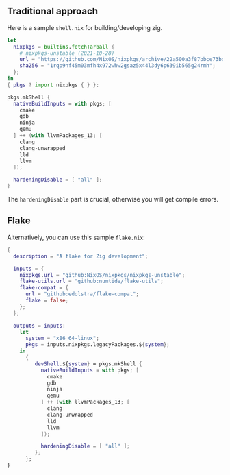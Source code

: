 ## Traditional approach

Here is a sample `shell.nix` for building/developing zig.
```nix
let
  nixpkgs = builtins.fetchTarball {
    # nixpkgs-unstable (2021-10-28)
    url = "https://github.com/NixOS/nixpkgs/archive/22a500a3f87bbce73bd8d777ef920b43a636f018.tar.gz";
    sha256 = "1rqp9nf45m03mfh4x972whw2gsaz5x44l3dy6p639ib565g24rmh";
  };
in
{ pkgs ? import nixpkgs { } }:

pkgs.mkShell {
  nativeBuildInputs = with pkgs; [
    cmake
    gdb
    ninja
    qemu
  ] ++ (with llvmPackages_13; [
    clang
    clang-unwrapped
    lld
    llvm
  ]);

  hardeningDisable = [ "all" ];
}
```
The `hardeningDisable` part is crucial, otherwise you will get compile errors.

## Flake

Alternatively, you can use this sample `flake.nix`:

```nix
{
  description = "A flake for Zig development";

  inputs = {
    nixpkgs.url = "github:NixOS/nixpkgs/nixpkgs-unstable";
    flake-utils.url = "github:numtide/flake-utils";
    flake-compat = {
      url = "github:edolstra/flake-compat";
      flake = false;
    };
  };

  outputs = inputs:
    let
      system = "x86_64-linux";
      pkgs = inputs.nixpkgs.legacyPackages.${system};
    in
      {
         devShell.${system} = pkgs.mkShell {
           nativeBuildInputs = with pkgs; [
             cmake
             gdb
             ninja
             qemu
           ] ++ (with llvmPackages_13; [
             clang
             clang-unwrapped
             lld
             llvm
           ]);

           hardeningDisable = [ "all" ];
         };
      };
}
```